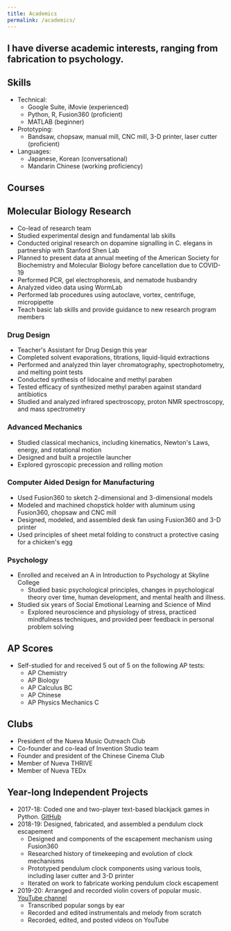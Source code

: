 ```yaml
---
title: Academics
permalink: /academics/
---
```


## I have diverse academic interests, ranging from fabrication to psychology.

## Skills
- Technical:
  - Google Suite, iMovie (experienced)
  - Python, R, Fusion360 (proficient)
  - MATLAB (beginner)
- Prototyping: 
  - Bandsaw, chopsaw, manual mill, CNC mill, 3-D printer, laser cutter (proficient)
- Languages: 
  - Japanese, Korean (conversational)
  - Mandarin Chinese (working proficiency)


## Courses

## Molecular Biology Research
- Co-lead of research team
- Studied experimental design and fundamental lab skills
- Conducted original research on dopamine signalling in C. elegans in partnership with Stanford Shen Lab
- Planned to present data at annual meeting of the American Society for Biochemistry and Molecular Biology before cancellation due to COVID-19
- Performed PCR, gel electrophoresis, and nematode husbandry
- Analyzed video data using WormLab
- Performed lab procedures using autoclave, vortex, centrifuge, micropipette
- Teach basic lab skills and provide guidance to new research program members

### Drug Design
- Teacher's Assistant for Drug Design this year
- Completed solvent evaporations, titrations, liquid-liquid extractions
- Performed and analyzed thin layer chromatography, spectrophotometry, and melting point tests
- Conducted synthesis of lidocaine and methyl paraben
- Tested efficacy of synthesized methyl paraben against standard antibiotics
- Studied and analyzed infrared spectroscopy, proton NMR spectroscopy, and mass spectrometry

### Advanced Mechanics
- Studied classical mechanics, including kinematics, Newton's Laws, energy, and rotational motion
- Designed and built a projectile launcher
- Explored gyroscopic precession and rolling motion

### Computer Aided Design for Manufacturing
- Used Fusion360 to sketch 2-dimensional and 3-dimensional models
- Modeled and machined chopstick holder with aluminum using Fusion360, chopsaw and CNC mill
- Designed, modeled, and assembled desk fan using Fusion360 and 3-D printer
- Used principles of sheet metal folding to construct a protective casing for a chicken's egg

### Psychology
- Enrolled and received an A in Introduction to Psychology at Skyline College
  - Studied basic psychological principles, changes in psychological theory over time, human development, and mental health and illness.
- Studied six years of Social Emotional Learning and Science of Mind
  - Explored neuroscience and physiology of stress, practiced mindfulness techniques, and provided peer feedback in personal problem solving
  
## AP Scores
- Self-studied for and received 5 out of 5 on the following AP tests:
  - AP Chemistry
  - AP Biology
  - AP Calculus BC
  - AP Chinese
  - AP Physics Mechanics C
  
## Clubs
- President of the Nueva Music Outreach Club
- Co-founder and co-lead of Invention Studio team
- Founder and president of the Chinese Cinema Club
- Member of Nueva THRIVE
- Member of Nueva TEDx

## Year-long Independent Projects
- 2017-18: Coded one and two-player text-based blackjack games in Python. [GitHub](https://github.com/matsaki289/Blackjack-Matthew-Sakiyama)
- 2018-19: Designed, fabricated, and assembled a pendulum clock escapement
  - Designed and components of the escapement mechanism using Fusion360
  - Researched history of timekeeping and evolution of clock mechanisms
  - Prototyped pendulum clock components using various tools, including laser cutter and 3-D printer
  - Iterated on work to fabricate working pendulum clock escapement
- 2019-20: Arranged and recorded violin covers of popular music. [YouTube channel](https://www.youtube.com/channel/UCcLpjjeejgypzPr9JH2ipZw)
  - Transcribed popular songs by ear
  - Recorded and edited instrumentals and melody from scratch
  - Recorded, edited, and posted videos on YouTube
